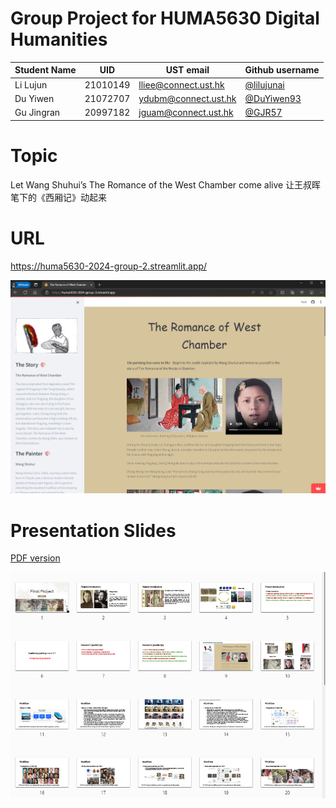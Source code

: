 # Group Project for HUMA5630 Digital Humanities

| Student Name | UID | UST email | Github username |
| ------------ | --- | --------- | --------------- |
|    Li Lujun   | 21010149 | lliee@connect.ust.hk | [@lilujunai](https://github.com/lilujunai) |
|    Du Yiwen  | 21072707 | ydubm@connect.ust.hk | [@DuYiwen93](https://github.com/DuYiwen93) |
|  Gu Jingran  | 20997182 | jguam@connect.ust.hk |   [@GJR57](https://github.com/GJR57)   |        


# Topic
Let Wang Shuhui’s The Romance of the West Chamber come alive
让王叔晖笔下的《西厢记》动起来

# URL
https://huma5630-2024-group-2.streamlit.app/

[![preview_website_group2](preview_website_group2.png)](https://huma5630-2024-group-2.streamlit.app/)

# Presentation Slides
[PDF version](https://github.com/HUMA5630-Digital-Humanities/project-2024-group-2/blob/main/Final%20Project%20-%20Group2.pdf)

[![preview_presentation-slides_group2](preview_presentation-slides_group2.png)](https://github.com/HUMA5630-Digital-Humanities/project-2024-group-2/blob/main/Final%20Project%20-%20Group2.pdf)
